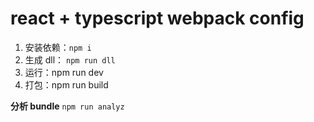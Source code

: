 # react + typescript webpack config

1. 安装依赖：`npm i`
2. 生成 dll： `npm run dll`
3. 运行：npm run dev
4. 打包：npm run build

**分析 bundle**
`npm run analyz`
